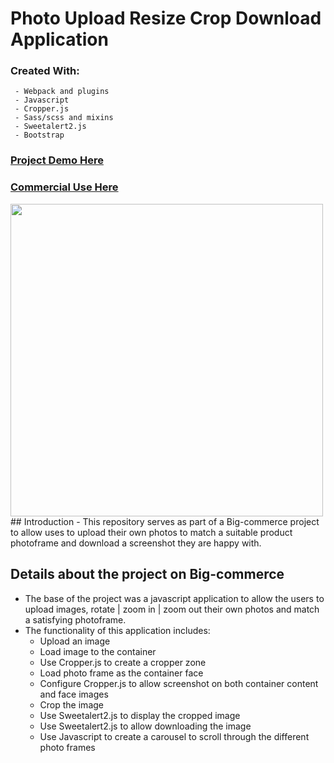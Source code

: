 # Photo Upload Resize Crop Download Application
### Created With:

     - Webpack and plugins
     - Javascript
     - Cropper.js
     - Sass/scss and mixins
     - Sweetalert2.js
     - Bootstrap
      
      
### [Project Demo Here](https://hong-cai.github.io/image-upload-crop-resize-javascript-webpack-project/)
### [Commercial Use Here](https://www.crystalphotos.nz/try-before-you-buy/)
<img src="https://github.com/hong-cai/image-upload-crop-resize-javascript-webpack-project/tree/main/src/img/app-screenshot.png" width="500" height="auto">
## Introduction
- This repository serves as part of a Big-commerce project to allow uses to upload their own photos to match a suitable product photoframe and download a screenshot they are happy with.

## Details about the project on Big-commerce
- The base of the project was a javascript application to allow the users to upload images, rotate | zoom in | zoom out their own photos and match a satisfying photoframe.
- The functionality of this application includes:
     - Upload an image
     - Load image to the container
     - Use Cropper.js to create a cropper zone
     - Load photo frame as the container face
     - Configure Cropper.js to allow screenshot on both container content and face images
     - Crop the image
     - Use Sweetalert2.js to display the cropped image
     - Use Sweetalert2.js to allow downloading the image
     - Use Javascript to create a carousel to scroll through the different photo frames
